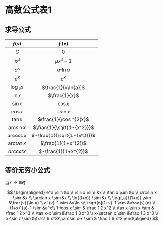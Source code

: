 # 高数公式表1
## 求导公式
|$f(x)$|$f'(x)$|
|:-----:|:-----:|
|$C$|$0$|
|$x^\mu$|$\mu{x^{\mu}-1}$|
|$a^x$|${a^x}\ln{a}$|
|$e^x$|$e^x$|
|$\log{_a}{x}$|$\frac{1}{x\ln{a}}$|
|$\ln x$|$\frac{1}{x}$|
|$\sin x$|$\cos x$|
|$\cos x$|$-\sin x$|
|$\tan x$|$\frac{1}{\cos ^{2}x}$|
|$\arcsin x$|$\frac{1}{\sqrt{1-{x^2}}}$|
|$\arccos x$|$-\frac{1}{\sqrt{1-{x^2}}}$|
|$\arctan x$|$\frac{1}{1+x^{2}}$|
| $arccot x$|$-\frac{1}{1+x^{2}}$|


## 等价无穷小公式
当$x\rightarrow 0$时

$$
\begin{aligned}
e^x \sim &x \\
\sin x \sim &x \\
\tan x \sim &x \\
\arcsin x \sim &x \\
\arctan x \sim &x \\
\ln{(1+x)} \sim &x \\
\log{_a}{(1+x)} \sim &\frac{x}{\ln a} \\
a^{x}-1 \sim &x\ln a\\
\sqrt[n]{1+x}-1 \sim &\frac{x}{n} \\
(1+x)^{a}-1 \sim &a^x\\
1-\cos x \sim & \frac 1 2 x^2 \\
\tan x-\sin x \sim & \frac 1 2 x^3 \\
\tan x-x \sim &\frac 1 3 x^3 \\
x-\arctan x \sim &\frac 1 3 x^3 \\
x-\sin x \sim &\frac1 6 x^3\\
\arcsin x-x \sim & \frac 1 6 x^3
\end{aligned}
$$
